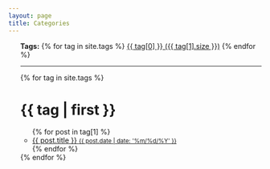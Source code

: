 ```yaml
---
layout: page
title: Categories
---
```



<div id="tags">
  <ul class="tags">
  <div class="tags-expo-list">
    <strong> Tags:</strong>
    {% for tag in site.tags %}
    <a href="#{{ tag[0] | slugify }}" class="post-tag">{{ tag[0] }} <span> ({{ tag[1].size }})</span></a>
    {% endfor %}
  </div>
  <hr/>
    	{% for tag in site.tags %}
			<div>
                <h1 id="{{ tag[0] | slugify }}"><span> {{ tag | first }} </span></h1>
                <ul class="tag-list">
                        {% for post in tag[1] %}
                    <li>
                            <a class="post-title" href="{{ site.baseurl }}{{ post.url }}">
                                {{ post.title }} 
                                <small>{{ post.date | date: '%m/%d/%Y' }}</small>
                            </a>
                    </li>
                        {% endfor %}
                </ul>
			</div>
			{% endfor %}

  </ul>
</div>
